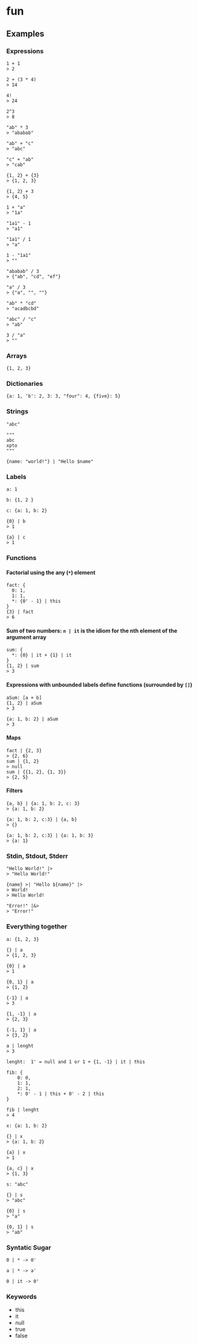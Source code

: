 # fun

## Examples

### Expressions

```
1 + 1
> 2
```

```
2 + (3 * 4)
> 14

4!
> 24

2^3
> 8

"ab" * 3
> "ababab"

"ab" + "c"
> "abc"

"c" + "ab"
> "cab"

{1, 2} + {3}
> {1, 2, 3}

{1, 2} + 3
> {4, 5}

1 + "a"
> "1a"

"1a1" - 1
> "a1"

"1a1" / 1
> "a"

1 - "1a1"
> ""

"ababab" / 3
> {"ab", "cd", "ef"}

"a" / 3
> {"a", "", ""}

"ab" * "cd"
> "acadbcbd"

"abc" / "c"
> "ab"

3 / "a"
> ""
```

### Arrays

```
{1, 2, 3}
```

### Dictionaries

```
{a: 1, 'b': 2, 3: 3, "four": 4, {five}: 5}
```

### Strings

```
"abc"

"""
abc
xpto
"""

{name: "world!"} | "Hello $name"

```

### Labels
```
a: 1
```
```
b: {1, 2 }
```
```
c: {a: 1, b: 2}
```
```
{0} | b
> 1
```
```
{a} | c
> 1
```

### Functions

#### Factorial using the any (`*`) element
```
fact: {
  0: 1,
  1: 1,
  *: {0' - 1} | this
}
{3} | fact
> 6
```

#### Sum of two numbers: `n | it` is the idiom for the nth element of the argument array
```
sum: {
  *: {0} | it + {1} | it 
}
{1, 2} | sum
> 3
```

#### Expressions with unbounded labels define functions (surrounded by `[]`)
```
aSum: [a + b]
{1, 2} | aSum
> 3

{a: 1, b: 2} | aSum
> 3
```

#### Maps
```
fact | {2, 3}
> {2, 6}
sum | {1, 2}
> null
sum | {{1, 2}, {1, 3}}
> {2, 5}

```

#### Filters
```
{a, b} | {a: 1, b: 2, c: 3}
> {a: 1, b: 2}

{a: 1, b: 2, c:3} | {a, b}
> {}

{a: 1, b: 2, c:3} | {a: 1, b: 3}
> {a: 1}
```

### Stdin, Stdout, Stderr
```
"Hello World!" |> 
> "Hello World!"

{name} >| "Hello ${name}" |>
> World!
> Hello World!

"Error!" |&>
> "Error!"
```

### Everything together

```
a: {1, 2, 3}

{} | a
> {1, 2, 3}

{0} | a
> 1

{0, 1} | a
> {1, 2}

{-1} | a
> 3

{1, -1} | a
> {2, 3}

{-1, 1} | a
> {3, 2}

a | lenght
> 3

lenght:  1' = null and 1 or 1 + {1, -1} | it | this

fib: {
    0: 0,
    1: 1,
    2: 1,
    *: 0' - 1 | this + 0' - 2 | this
}

fib | lenght
> 4

x: {a: 1, b: 2}

{} | x
> {a: 1, b: 2}

{a} | x
> 1

{a, c} | x
> {1, 3}

s: "abc"

{} | s
> "abc"

{0} | s
> "a"

{0, 1} | s
> "ab"
```

### Syntatic Sugar

```
0 | * -> 0'

a | * -> a'

0 | it -> 0'
```

### Keywords
- this
- it
- null
- true
- false
